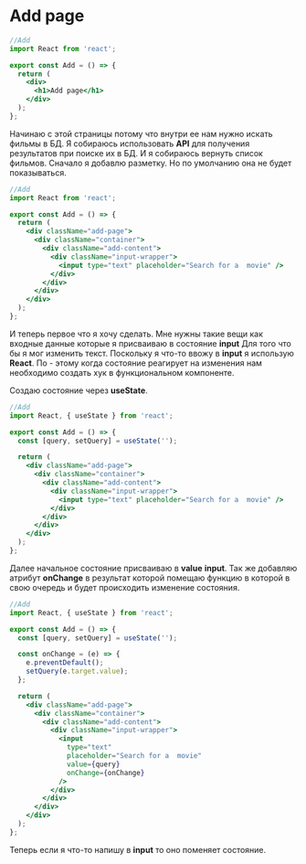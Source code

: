 # Add page

```jsx
//Add
import React from 'react';

export const Add = () => {
  return (
    <div>
      <h1>Add page</h1>
    </div>
  );
};
```

Начинаю с этой страницы потому что внутри ее нам нужно искать фильмы в БД. Я собираюсь использовать **API** для получения результатов при поиске их в БД. И я собираюсь вернуть список фильмов. Сначало я добавлю разметку. Но по умолчанию она не будет показываться.

```jsx
//Add
import React from 'react';

export const Add = () => {
  return (
    <div className="add-page">
      <div className="container">
        <div className="add-content">
          <div className="input-wrapper">
            <input type="text" placeholder="Search for a  movie" />
          </div>
        </div>
      </div>
    </div>
  );
};
```

И теперь первое что я хочу сделать. Мне нужны такие вещи как входные данные которые я присваиваю в состояние **input** Для того что бы я мог изменить текст. Поскольку я что-то ввожу в **input** я использую **React**. По - этому когда состояние реагирует на изменения нам необходимо создать хук в функциональном компоненте.

Создаю состояние через **useState**.

```jsx
//Add
import React, { useState } from 'react';

export const Add = () => {
  const [query, setQuery] = useState('');

  return (
    <div className="add-page">
      <div className="container">
        <div className="add-content">
          <div className="input-wrapper">
            <input type="text" placeholder="Search for a  movie" />
          </div>
        </div>
      </div>
    </div>
  );
};
```

Далее начальное состояние присваиваю в **value** **input**. Так же добавляю атрибут **onChange** в результат которой помещаю функцию в которой в свою очередь и будет происходить изменение состояния.

```jsx
//Add
import React, { useState } from 'react';

export const Add = () => {
  const [query, setQuery] = useState('');

  const onChange = (e) => {
    e.preventDefault();
    setQuery(e.target.value);
  };

  return (
    <div className="add-page">
      <div className="container">
        <div className="add-content">
          <div className="input-wrapper">
            <input
              type="text"
              placeholder="Search for a  movie"
              value={query}
              onChange={onChange}
            />
          </div>
        </div>
      </div>
    </div>
  );
};
```

Теперь если я что-то напишу в **input** то оно поменяет состояние.
